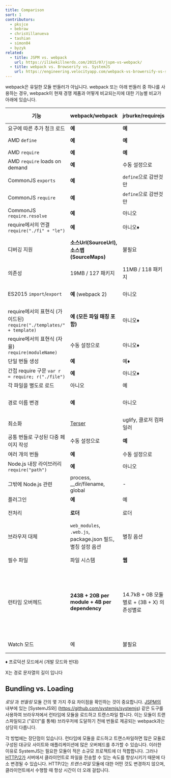 ```yaml
---
title: Comparison
sort: 1
contributors:
  - pksjce
  - bebraw
  - chrisVillanueva
  - tashian
  - simon04
  - byzyk
related:
  - title: JSPM vs. webpack
    url: https://ilikekillnerds.com/2015/07/jspm-vs-webpack/
  - title: webpack vs. Browserify vs. SystemJS
    url: https://engineering.velocityapp.com/webpack-vs-browersify-vs-systemjs-for-spas-95b349a41fa0
---
```


webpack은 유일한 모듈 번들러가 아닙니다. webpack 또는 아래 번들러 중 하나를 사용하는 경우, webpack이 현재 경쟁 제품과 어떻게 비교되는지에 대한 기능별 비교가 아래에 있습니다.

| 기능 | webpack/webpack | jrburke/requirejs | substack/node-browserify | jspm/jspm-cli | rollup/rollup | brunch/brunch |
|---------|-----------------|-------------------|--------------------------|---------------|---------------|---------------|
| 요구에 따른 추가 청크 로드 | **예** | **예** | 아니오 | [System.import](https://github.com/systemjs/systemjs/blob/master/docs/system-api.md#systemimportmodulename--normalizedparentname---promisemodule) | 아니오 | 아니오 |
| AMD `define` | **예** | **예** | [deamdify](https://github.com/jaredhanson/deamdify) | 예 | [rollup-plugin-amd](https://github.com/piuccio/rollup-plugin-amd) | 예 |
| AMD `require` | **예** | **예** | 아니오 | 예 | 아니오 | 예 |
| AMD `require` loads on demand | **예** | 수동 설정으로 | 아니오 | 예 | 아니오 | 아니오 |
| CommonJS `exports` | **예** | `define`으로 감싼것만 | **예** | 예 | [commonjs-plugin](https://github.com/rollup/rollup-plugin-commonjs) | 예 |
| CommonJS `require` | **예** | `define`으로 감싼것만 | **예** | 예 | [commonjs-plugin](https://github.com/rollup/rollup-plugin-commonjs) | 예 |
| CommonJS `require.resolve` | **예** | 아니오 | 아니오 | 아니오 | 아니오 | |
| require에서의 연결 `require("./fi" + "le")` | **예** | 아니오♦ | 아니오 | 아니오 | 아니오 | |
| 디버깅 지원 | **소스Url(SourceUrl), 소스맵(SourceMaps)**  | 불필요 | 소스맵(SourceMaps) | **소스Url(SourceUrl), 소스맵(SourceMaps)** | **소스Url(SourceUrl), 소스맵(SourceMaps)**  | 소스맵(SourceMaps) |
| 의존성 | 19MB / 127 패키지 | 11MB / 118 패키지 | **1.2MB / 1 패키지** | 26MB / 131 패키지 | ?MB / 3 패키지 | |
| ES2015 `import`/`export` | **예** (webpack 2) | 아니오 | 아니오 | **예** | **예** | 예, [es6 모듈 트랜스파일러](https://github.com/gcollazo/es6-module-transpiler-brunch)를 통해
| require에서의 표현식 (가이드된) `require("./templates/" + template)` | **예 (모든 파일 매칭 포함)** | 아니오♦ | 아니오 | 아니오 | 아니오 | 아니오 |
| require에서의 표현식 (자율) `require(moduleName)` | 수동 설정으로 | 아니오♦ | 아니오 | 아니오 | 아니오 | |
| 단일 번들 생성 | **예** | 예♦ | 예 | 예 | 예 | 예 |
| 간접 require 구문 `var r = require; r("./file")` | **예** | 아니오♦ | 아니오 | 아니오 | 아니오 | |
| 각 파일을 별도로 로드 | 아니오 | 예 | 아니오 | 예 | 아니오 | 아니오 |
| 경로 이름 변경 | **예** | 아니오 | 부분적으로 | 예 | 불필요 (경로이름이 번들에 포함되지 않음) | 아니오 |
| 최소화 | [Terser](https://github.com/fabiosantoscode/terser) | uglify, 클로저 컴파일러 | [uglifyify](https://github.com/hughsk/uglifyify) | 예 | [uglify-plugin](https://github.com/TrySound/rollup-plugin-uglify) | [UglifyJS-brunch](https://github.com/brunch/uglify-js-brunch)
| 공통 번들로 구성된 다중 페이지 작성 | 수동 설정으로 | **예** | 수동 설정으로 | 번들 계산으로 | 아니오 | 아니오|
| 여러 개의 번들 | **예** | 수동 설정으로 | 수동 설정으로 | 예 | 아니오 | 예 |
| Node.js 내장 라이브러리 `require("path")` | **예** | 아니오 | **예** | **예** | [node-resolve-plugin](https://github.com/rollup/rollup-plugin-node-resolve) | |
| 그밖에 Node.js 관련 | process, __dir/filename, global | - | process, __dir/filename, global | process, __dir/filename, global for cjs | global ([commonjs-plugin](https://github.com/rollup/rollup-plugin-commonjs)) | |
| 플러그인 | **예** | 예 | **예** | 예 | 예 | 예 |
| 전처리 | **로더** | 로더 | 변환 | 플러그인 번역 | 플러그인 번환 | 컴파일러, 최적화 도구 |
| 브라우저 대체 | `web_modules`, `.web.js`, package.json 필드, 별칭 설정 옵션 | 별칭 옵션 | package.json 필드, 별칭 옵션 | package.json, 별칭 옵션 | 아니오 | |
| 필수 파일 | 파일 시스템 | **웹** | 파일 시스템 | 플러그인을 통해 | 파일 시스템이나 플러그인을 통해 | 파일 시스템 |
| 런타임 오버헤드 | **243B + 20B per module + 4B per dependency** | 14.7kB + 0B 모듈별로 + (3B + X) 의존성별로 | 415B + 25B 모듈별로 + (6B + 2X) 의존성별로 | 5.5kB 자체 실행 번들을 위해, 38kB 전체 로더와 폴리필을 위해, 0 일반 모듈, 293B CJS, 139B ES2015 System.register gzip실행전 | **ES2015 모듈이 없음** (다른 포멧이 있을 수 있음) | |
| Watch 모드 | 예 | 불필요 | [watchify](https://github.com/browserify/watchify) | 개발환경에서 필요없음 | [rollup-watch](https://github.com/rollup/rollup-watch) | 예 |

♦ 프로덕션 모드에서 (개발 모드와 반대)

X는 경로 문자열의 길이 입니다

## Bundling vs. Loading

_로딩_ 과 _번들링_ 모듈 간의 몇 가지 주요 차이점을 확인하는 것이 중요합니다. [JSPM의](https://github.com/jspm/jspm-cli) 내부에 있는 [SystemJS와] (https://github.com/systemjs/systemjs) 같은 도구를 사용하여 브라우저에서 런타임에 모듈을 로드하고 트랜스파일 합니다. 이는 모듈이 트랜스파일되고 ("로더"를 통해) 브라우저에 도달하기 전에 번들로 제공되는 webpack과는 상당히 다릅니다.

각 방법에는 장단점이 있습니다. 런타임에 모듈을 로드하고 트랜스파일하면 많은 모듈로 구성된 대규모 사이트와 애플리케이션에 많은 오버헤드를 추가할 수 있습니다. 이러한 이유로 SystemJS는 필요한 모듈이 적은 소규모 프로젝트에 더 적합합니다. 그러나 [HTTP/2가](https://http2.github.io/) 서버에서 클라이언트로 파일을 전송할 수 있는 속도를 향상시키기 때문에 다소 변경될 수 있습니다. HTTP/2는 _트랜스파일_ 모듈에 대한 어떤 것도 변경하지 않으며, 클라이언트에서 수행할 때 항상 시간이 더 오래 걸립니다.
